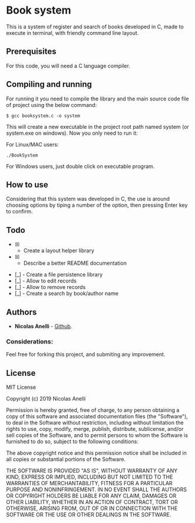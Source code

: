 # Book system

This is a system of register and search of books developed in C, made to execute in terminal, with friendly command line layout.

## Prerequisites

For this code, you will need a C language compiler.

## Compiling and running

For running it you need to compile the library and the main source code file of project using the below command:
```
$ gcc booksystem.c -o system
```

This will create a new executable in the project root path named system (or system.exe on windows). Now you only need to run it:

For Linux/MAC users:

```
./BookSystem 
```

For Windows users, just double click on executable program.

## How to use
Considering that this system was developed in C, the use is around choosing options by tiping a number of the option, then pressing Enter key to confirm.

## Todo
* [X] - Create a layout helper library
* [X] - Describe a better README documentation
* [_] - Create a file persistence library
* [_] - Allow to edit records
* [_] - Allow to remove records
* [_] - Create a search by book/author name

## Authors
* **Nicolas Anelli** - [Github](https://github.com/NicolasAnelli).

### Considerations:
Feel free for forking this project, and submiting any improvement.

## License
MIT License

Copyright (c) 2019 Nicolas Anelli

Permission is hereby granted, free of charge, to any person obtaining a copy
of this software and associated documentation files (the "Software"), to deal
in the Software without restriction, including without limitation the rights
to use, copy, modify, merge, publish, distribute, sublicense, and/or sell
copies of the Software, and to permit persons to whom the Software is
furnished to do so, subject to the following conditions:

The above copyright notice and this permission notice shall be included in all
copies or substantial portions of the Software.

THE SOFTWARE IS PROVIDED "AS IS", WITHOUT WARRANTY OF ANY KIND, EXPRESS OR
IMPLIED, INCLUDING BUT NOT LIMITED TO THE WARRANTIES OF MERCHANTABILITY,
FITNESS FOR A PARTICULAR PURPOSE AND NONINFRINGEMENT. IN NO EVENT SHALL THE
AUTHORS OR COPYRIGHT HOLDERS BE LIABLE FOR ANY CLAIM, DAMAGES OR OTHER
LIABILITY, WHETHER IN AN ACTION OF CONTRACT, TORT OR OTHERWISE, ARISING FROM,
OUT OF OR IN CONNECTION WITH THE SOFTWARE OR THE USE OR OTHER DEALINGS IN THE
SOFTWARE.
